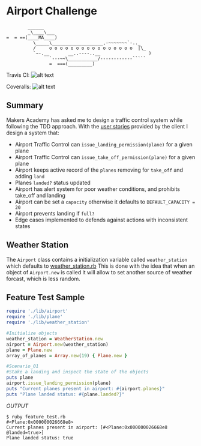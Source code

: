 Airport Challenge
=================

```
        ______
        _\____\___
=  = ==(____MA____)
          \_____\___________________,-~~~~~~~`-.._
          /     o o o o o o o o o o o o o o o o  |\_
          `~-.__       __..----..__                  )
                `---~~\___________/------------`````
                =  ===(_________)

```

Travis CI: 
![alt text](https://travis-ci.org/DXTimer/airport_challenge.svg?branch=master "Travis CI")

Coveralls: 
![alt text](https://camo.githubusercontent.com/1f374b45f3637dd51b45c5a3fe380d9f89cd2e89/68747470733a2f2f636f766572616c6c732e696f2f6275696c64732f353832303334352f6261646765 "Coveralls")

Summary
-----

Makers Academy has asked me to design a traffic control system while following the TDD approach. 
With the [user stories](../blob/master/blob/user_stories.md) provided by the client I design a system that:

- Airport Traffic Control can `issue_landing_permission(plane)` for a given plane
- Airport Traffic Control can `issue_take_off_permission(plane)` for a given plane
- Airport keeps active record of the `planes` removing for `take_off` and adding `land`
- Planes `landed?` status updated
- Airport has alert system for poor weather conditions, and prohibits take_off and landing
- Airport can be set a `capacity` otherwise it defaults to `DEFAULT_CAPACITY = 20`
- Airport prevents landing if `full?`
- Edge cases implemented to defends against actions with inconsistent states


Weather Station
----
The `Airport` class contains a initialization variable called `weather_station` which defaults to [weather_station.rb](../blob/master/lib/weather_station.rb)
This is done with the idea that when an object of `Airport.new` is called it will allow to set another source of weather forcast, which is less random.

Feature Test Sample
----
```ruby
require './lib/airport'
require './lib/plane'
require './lib/weather_station'

#Initialize objects
weather_station = WeatherStation.new
airport = Airport.new(weather_station)
plane = Plane.new
array_of_planes = Array.new(19) { Plane.new }

#Scenario_01
#Stake a landing and inspect the state of the objects
puts plane
airport.issue_landing_permission(plane)
puts "Current planes present in airport: #{airport.planes}"
puts "Plane landed status: #{plane.landed?}"
```
*OUTPUT*
```
$ ruby feature_test.rb 
#<Plane:0x000000026668e8>
Current planes present in airport: [#<Plane:0x000000026668e8 @landed=true>]
Plane landed status: true
```


